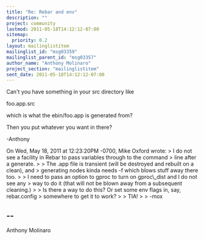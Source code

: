 ```yaml
---
title: "Re: Rebar and env"
description: ""
project: community
lastmod: 2011-05-18T14:12:12-07:00
sitemap:
  priority: 0.2
layout: mailinglistitem
mailinglist_id: "msg03359"
mailinglist_parent_id: "msg03357"
author_name: "Anthony Molinaro"
project_section: "mailinglistitem"
sent_date: 2011-05-18T14:12:12-07:00
---
```



Can't you have something in your src directory like

foo.app.src

which is what the ebin/foo.app is generated from?

Then you put whatever you want in there?

-Anthony

On Wed, May 18, 2011 at 12:23:20PM -0700, Mike Oxford wrote:
&gt; I do not see a facility in Rebar to pass variables through to the command
&gt; line after a generate.
&gt; 
&gt; The .app file is transient (will be destroyed and rebuilt on a clean), and
&gt; generating nodes kinda needs -f which blows stuff away there too.
&gt; 
&gt; I need to pass an option to gproc to turn on gproc\\_dist and I do not see any
&gt; way to do it (that will not be blown away from a subsequent cleaning.)
&gt; 
&gt; Is there a way to do this? Or set some env flags in, say, rebar.config
&gt; somewhere to get it to work?
&gt; 
&gt; TIA!
&gt; 
&gt; -mox

-- 
------------------------------------------------------------------------
Anthony Molinaro 

